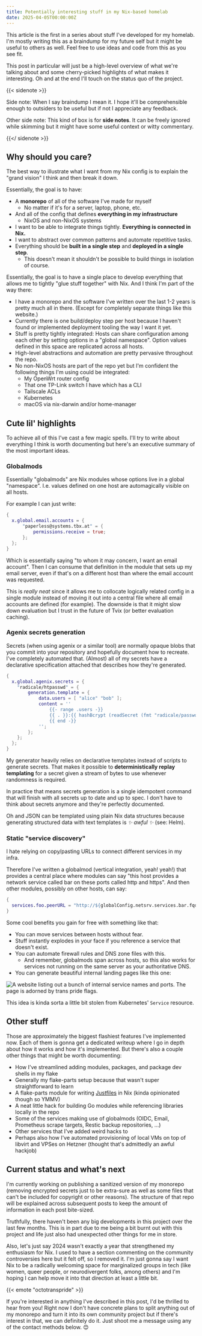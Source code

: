```yaml
---
title: Potentially interesting stuff in my Nix-based homelab
date: 2025-04-05T00:00:00Z
---
```


This article is the first in a series about stuff I've developed for my homelab.
I'm mostly writing this as a braindump for my future self but it might be useful
to others as well. Feel free to use ideas and code from this as you see fit.

This post in particular will just be a high-level overview of what we're talking
about and some cherry-picked highlights of what makes it interesting. Oh and at
the end I'll touch on the status quo of the project.

{{< sidenote >}}

Side note: When I say braindump I mean it. I hope it'll be comprehensible enough
to outsiders to be useful but if not I appreciate any feedback.

Other side note: This kind of box is for **side notes**. It can be freely
ignored while skimming but it might have some useful context or witty
commentary.

{{</ sidenote >}}

## Why should you care?

The best way to illustrate what I want from my Nix config is to explain the
"grand vision" I think and then break it down.

Essentially, the goal is to have:

- A **monorepo** of all of the software I've made for myself
  - No matter if it's for a server, laptop, phone, etc.
- And all of the config that defines **everything in my infrastructure**
  - NixOS and non-NixOS systems
- I want to be able to integrate things tightly. **Everything is connected in
  Nix.**
- I want to abstract over common patterns and automate repetitive tasks.
- Everything should be **built in a single step** and **deployed in a single
  step**.
  - This doesn't mean it shouldn't be possible to build things in isolation of
    course.

Essentially, the goal is to have a single place to develop everything that
allows me to tightly "glue stuff together" with Nix. And I think I'm part of the
way there:

- I have a monorepo and the software I've written over the last 1-2 years is
  pretty much all in there. (Except for completely separate things like this
  website.)
- Currently there is one build/deploy step per host because I haven't found or
  implemented deployment tooling the way I want it yet.
- Stuff is pretty tightly integrated: Hosts can share configuration among each
  other by setting options in a "global namespace". Option values defined in
  this space are replicated across all hosts.
- High-level abstractions and automation are pretty pervasive throughout the
  repo.
- No non-NixOS hosts are part of the repo yet but I'm confident the following
  things I'm using could be integrated:
  - My OpenWrt router config
  - That one TP-Link switch I have which has a CLI
  - Tailscale ACLs
  - Kubernetes
  - macOS via nix-darwin and/or home-manager

## Cute lil' highlights

To achieve all of this I've cast a few magic spells. I'll try to write about
everything I think is worth documenting but here's an executive summary of the
most important ideas.

### Globalmods

Essentially "globalmods" are Nix modules whose options live in a global
"namespace". I.e. values defined on one host are automagically visible on all
hosts.

For example I can just write:

```nix
{
  x.global.email.accounts = {
      "paperless@systems.tbx.at" = {
          permissions.receive = true;
      };
  };
}
```

Which is essentially saying "to whom it may concern, I want an email account".
Then I can consume that definition in the module that sets up my email server,
even if that's on a different host than where the email account was requested.

This is _really neat_ since it allows me to collocate logically related config
in a single module instead of moving it out into a central file where all email
accounts are defined (for example). The downside is that it might slow down
evaluation but I trust in the future of Tvix (or better evaluation caching).

### Agenix secrets generation

Secrets (when using agenix or a similar tool) are normally opaque blobs that you
commit into your repository and hopefully document how to recreate. I've
completely automated that. (Almost) all of my secrets have a declarative
specification attached that describes how they're generated.

```nix
{
  x.global.agenix.secrets = {
    "radicale/htpasswd" = {
        generation.template = {
            data.users = [ "alice" "bob" ];
            content = ''
                {{- range .users -}}
                {{ . }}:{{ hashBcrypt (readSecret (fmt "radicale/passwords/%s" .)) 10 }}
                {{ end -}}
            '';
        };
    };
  };
}
```

My generator heavily relies on declarative templates instead of scripts to
generate secrets. That makes it possible to **deterministically replay
templating** for a secret given a stream of bytes to use whenever randomness is
required.

In practice that means secrets generation is a single idempotent command that
will finish with all secrets up to date and up to spec. I don't have to think
about secrets anymore and they're perfectly documented.

Oh and JSON can be templated using plain Nix data structures because generating
structured data with text templates is _✨ awful ✨_ (see: Helm).

### Static "service discovery"

I hate relying on copy/pasting URLs to connect different services in my infra.

Therefore I've written a globalmod (vertical integration, yeah! yeah!) that
provides a central place where modules can say "this host provides a network
service called bar on these ports called http and https". And then other
modules, possibly on other hosts, can say:

```nix
{
  services.foo.peerURL = "http://${globalConfig.netsrv.services.bar.fqdn}";
}
```

Some cool benefits you gain for free with something like that:

- You can move services between hosts without fear.
- Stuff instantly explodes in your face if you reference a service that doesn't
  exist.
- You can automate firewall rules and DNS zone files with this.
  - And remember, globalmods span across hosts, so this also works for services
    not running on the same server as your authoritative DNS.
- You can generate beautiful internal landing pages like this one:

![A website listing out a bunch of internal service names and ports. The page is adorned by trans pride flags.](./dir.png)

This idea is kinda sorta a little bit stolen from Kubernetes' `Service`
resource.

## Other stuff

Those are approximately the biggest flashiest features I've implemented now.
Each of them is gonna get a dedicated writeup where I go in depth about how it
works and how it's implemented. But there's also a couple other things that
might be worth documenting:

- How I've streamlined adding modules, packages, and package dev shells in my
  flake
- Generally my flake-parts setup because that wasn't super straightforward to
  learn
- A flake-parts module for writing [Justfiles](https://github.com/casey/just) in
  Nix (kinda opinionated though so YMMV)
- A neat little hack for building Go modules while referencing libraries locally
  in the repo
- Some of the services making use of globalmods (OIDC, Email, Prometheus scrape
  targets, Restic backup repositories, ...)
- Other services that I've added weird hacks to
- Perhaps also how I've automated provisioning of local VMs on top of libvirt
  and VPSes on Hetzner (thought that's admittedly an awful hackjob)

## Current status and what's next

I'm currently working on publishing a sanitized version of my monorepo (removing
encrypted secrets just to be extra-sure as well as some files that can't be
included for copyright or other reasons). The structure of that repo will be
explained across subsequent posts to keep the amount of information in each post
bite-sized.

Truthfully, there haven't been any big developments in this project over the
last few months. This is in part due to me being a bit burnt out with this
project and life just also had unexpected other things for me in store.

Also, let's just say 2024 wasn't exactly a year that strengthened my enthusiasm
for Nix. I used to have a section commenting on the community controversies here
but it felt off, so I removed it. I'm just gonna say I want Nix to be a
radically welcoming space for marginalized groups in tech (like women, queer
people, or neurodivergent folks, among others) and I'm hoping I can help move it
into that direction at least a little bit.

{{< emote "octotranspride" >}}

If you're interested in anything I've described in this post, I'd be thrilled to
hear from you! Right now I don't have concrete plans to split anything out of my
monorepo and turn it into its own community project but if there's interest in
that, we can definitely do it. Just shoot me a message using any of the contact
methods below. 😊
